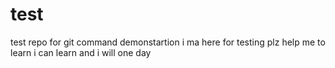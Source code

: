 # test
test repo for git command demonstartion
i ma here for testing
plz help me to learn
i can learn and i will one day
